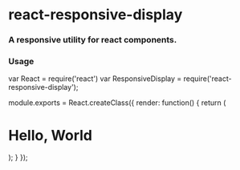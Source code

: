 # react-responsive-display

### A responsive utility for react components.


### Usage

  var React = require('react')
  var ResponsiveDisplay = require('react-responsive-display');

  module.exports = React.createClass({
    render: function() {
      return (
        <ResponsiveDisplay hiddenSm={true} windowSize={this.props.windowSize}>
          <h1>Hello, World</h1>
        </ResponsiveDisplay>
      );
    }
  });
